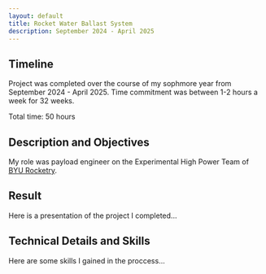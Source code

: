 ```yaml
---
layout: default
title: Rocket Water Ballast System
description: September 2024 - April 2025
---
```


## Timeline

Project was completed over the course of my sophmore year from September 2024 - April 2025. Time commitment was between 1-2 hours a week for 32 weeks.

Total time: 50 hours

## Description and Objectives

My role was payload engineer on the Experimental High Power Team of [BYU Rocketry](https://rocketry.byu.edu/).

## Result

Here is a presentation of the project I completed...

## Technical Details and Skills

Here are some skills I gained in the proccess...